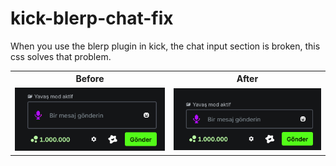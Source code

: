 # kick-blerp-chat-fix
When you use the blerp plugin in kick, the chat input section is broken, this css solves that problem.

<table>
  <tr>
    <th>Before</th>
    <th>After</th>
  </tr>
  <tr>
    <td><img src="images/before.png" width="350"></td>
    <td><img src="images/after.png" width="350"></td>
  </tr>
</table>

